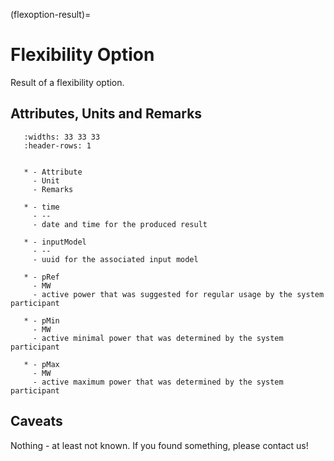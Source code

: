 (flexoption-result)=

# Flexibility Option

Result of a flexibility option.

## Attributes, Units and Remarks

```{list-table}
   :widths: 33 33 33
   :header-rows: 1


   * - Attribute
     - Unit
     - Remarks

   * - time
     - --
     - date and time for the produced result

   * - inputModel
     - --
     - uuid for the associated input model

   * - pRef
     - MW
     - active power that was suggested for regular usage by the system participant

   * - pMin
     - MW
     - active minimal power that was determined by the system participant

   * - pMax
     - MW
     - active maximum power that was determined by the system participant

```

## Caveats

Nothing - at least not known.
If you found something, please contact us!
